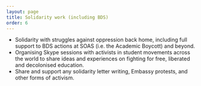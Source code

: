 ```yaml
---
layout: page
title: Solidarity work (including BDS)
order: 6
---
```

* Solidarity with struggles against oppression back home, including full support to BDS actions at SOAS (i.e. the Academic Boycott) and beyond.
* Organising Skype sessions with activists in student movements across the world to share ideas and experiences on fighting for free, liberated and decolonised education.
* Share and support any solidarity letter writing, Embassy protests, and other forms of activism.

